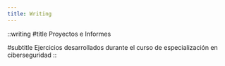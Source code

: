 ```yaml
---
title: Writing
---
```


::writing
#title
Proyectos e Informes

#subtitle
Ejercicios desarrollados durante el curso de especialización en ciberseguridad
::
